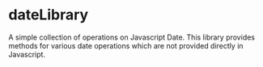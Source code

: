 # dateLibrary
A simple collection of operations on Javascript Date. This library provides methods for various date operations which are not provided directly in Javascript.
